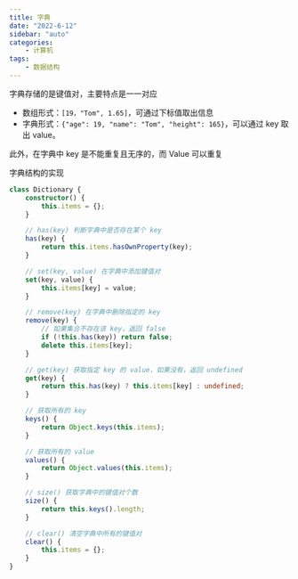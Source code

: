 ```yaml
---
title: 字典
date: "2022-6-12"
sidebar: "auto"
categories:
    - 计算机
tags:
    - 数据结构
---
```


字典存储的是键值对，主要特点是一一对应

-   数组形式：`[19，"Tom", 1.65]`，可通过下标值取出信息
-   字典形式：`{"age": 19, "name": "Tom", "height": 165}`，可以通过 key 取出 value。

此外，在字典中 key 是不能重复且无序的，而 Value 可以重复

字典结构的实现

```ts
class Dictionary {
    constructor() {
        this.items = {};
    }

    // has(key) 判断字典中是否存在某个 key
    has(key) {
        return this.items.hasOwnProperty(key);
    }

    // set(key, value) 在字典中添加键值对
    set(key, value) {
        this.items[key] = value;
    }

    // remove(key) 在字典中删除指定的 key
    remove(key) {
        // 如果集合不存在该 key，返回 false
        if (!this.has(key)) return false;
        delete this.items[key];
    }

    // get(key) 获取指定 key 的 value，如果没有，返回 undefined
    get(key) {
        return this.has(key) ? this.items[key] : undefined;
    }

    // 获取所有的 key
    keys() {
        return Object.keys(this.items);
    }

    // 获取所有的 value
    values() {
        return Object.values(this.items);
    }

    // size() 获取字典中的键值对个数
    size() {
        return this.keys().length;
    }

    // clear() 清空字典中所有的键值对
    clear() {
        this.items = {};
    }
}
```
